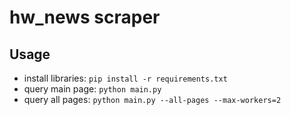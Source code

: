 # hw_news scraper

## Usage
- install libraries: `pip install -r requirements.txt`
- query main page: `python main.py`
- query all pages: `python main.py --all-pages --max-workers=2`
